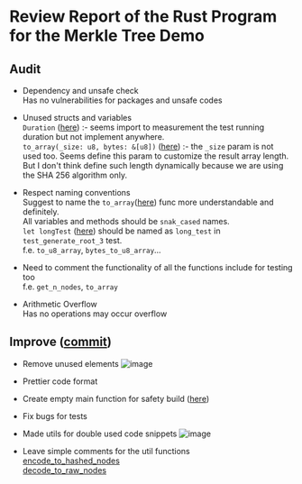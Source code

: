 # Review Report of the Rust Program for the Merkle Tree Demo

## Audit

- Dependency and unsafe check \
  Has no vulnerabilities for packages and unsafe codes
- Unused structs and variables \
  `Duration` ([here](https://github.com/black-wyvern-dev/merkle_tree_audit/blob/47477f619f1da23e8b706555160a73edfd8adba9/main.rs#L29)) :- seems import to measurement the test running duration but not implement anywhere. \
  `to_array(_size: u8, bytes: &[u8])` ([here](https://github.com/black-wyvern-dev/merkle_tree_audit/blob/47477f619f1da23e8b706555160a73edfd8adba9/main.rs#L372)) :- the `_size` param is not used too. Seems define this param to customize the result array length. \
  But I don't think define such length dynamically because we are using the SHA 256 algorithm only.

- Respect naming conventions \
  Suggest to name the `to_array`([here](https://github.com/black-wyvern-dev/merkle_tree_audit/blob/47477f619f1da23e8b706555160a73edfd8adba9/main.rs#L372)) func more understandable and definitely. \
  All variables and methods should be `snak_cased` names. \
  `let longTest` ([here](https://github.com/black-wyvern-dev/merkle_tree_audit/blob/47477f619f1da23e8b706555160a73edfd8adba9/main.rs#L72)) should be named as `long_test` in `test_generate_root_3` test. \
  f.e. `to_u8_array`, `bytes_to_u8_array`...
- Need to comment the functionality of all the functions include for testing too \
  f.e. `get_n_nodes`, `to_array`
- Arithmetic Overflow \
  Has no operations may occur overflow

## Improve ([commit](https://github.com/black-wyvern-dev/merkle_tree_audit/commit/ed8fb06401e8cd5cd0cac04b75419bbec161e544#diff-9177877afee1a3106b0dd6843541f808678413a3a09e942ec8a13c877db1e3f1R29))

- Remove unused elements
![image](https://user-images.githubusercontent.com/80482169/188129801-d8a55946-ca09-4442-b0c0-469d453fd4ca.png)
- Prettier code format
- Create empty main function for safety build ([here](https://github.com/black-wyvern-dev/merkle_tree_audit/blob/b2b26edd03a047c1fb4f86d50083e01bef37a903/main.rs#L451))
- Fix bugs for tests
- Made utils for double used code snippets
![image](https://user-images.githubusercontent.com/80482169/188130367-8552c7d7-adc0-4c1b-bd26-edc49ec7cce0.png)

- Leave simple comments for the util functions \
[encode_to_hashed_nodes](https://github.com/black-wyvern-dev/merkle_tree_audit/blob/b2b26edd03a047c1fb4f86d50083e01bef37a903/main.rs#L434) \
[decode_to_raw_nodes](https://github.com/black-wyvern-dev/merkle_tree_audit/blob/b2b26edd03a047c1fb4f86d50083e01bef37a903/main.rs#L443)
